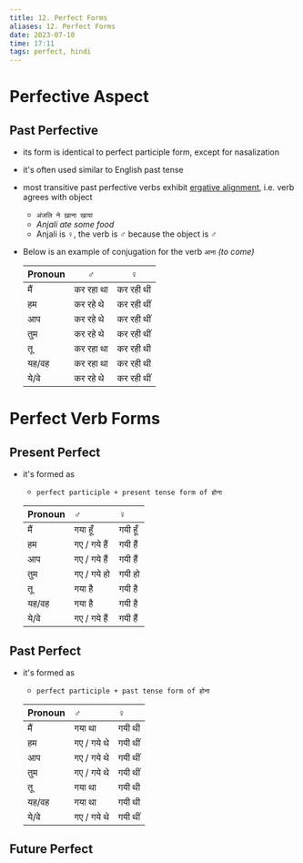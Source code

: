 ```yaml
---
title: 12. Perfect Forms
aliases: 12. Perfect Forms
date: 2023-07-10
time: 17:11
tags: perfect, hindi
---
```



# Perfective Aspect

## Past Perfective [](https://hindilanguage.info/hindi-grammar/verbs/basic-verb-forms/past-perfective/)
- its form is identical to perfect participle form, except for nasalization
- it's often used similar to English past tense
- most transitive past perfective verbs exhibit <u>ergative alignment</u>, i.e. verb agrees with object
	- `अंजलि ने ख़ाना खाया`
	- *Anjali ate some food*
	- Anjali is ♀, the verb is ♂ because the object is ♂
- Below is an example of conjugation for the verb `आना` *(to come)*

	| Pronoun | ♂         | ♀          |
	| ------- | --------- | ---------- |
	| मैं     | कर रहा था | कर रही थी  |
	| हम      | कर रहे थे | कर रही थीं |
	| आप      | कर रहे थे | कर रही थीं |
	| तुम     | कर रहे थे | कर रही थीं |
	| तू      | कर रहा था | कर रही थी  |
	| यह/वह   | कर रहा था | कर रही थी  |
	| ये/वे   | कर रहे थे | कर रही थीं |


# Perfect Verb Forms

## Present Perfect [](https://hindilanguage.info/hindi-grammar/verbs/basic-verb-forms/present-perfect/)
- it's formed as
	- `perfect participle + present tense form of होना` 
	
	| Pronoun | ♂            | ♀       |
	|:------- |:------------ |:------- |
	| मैं     | गया हूँ      | गयी हूँ |
	| हम      | गए / गये हैं | गयी हैं |
	| आप      | गए / गये हैं | गयी हैं |
	| तुम     | गए / गये हो  | गयी हो  | 
	| तू      | गया है       | गयी है  |
	| यह/वह   | गया है       | गयी है  |
	| ये/वे   | गए / गये हैं | गयी हैं |

## Past Perfect [](https://hindilanguage.info/hindi-grammar/verbs/basic-verb-forms/past-perfect/)
- it's formed as
	- `perfect participle + past tense form of होना`

	| Pronoun | ♂           | ♀       |
	|:------- |:----------- |:------- |
	| मैं     | गया था      | गयी थी  |
	| हम      | गए / गये थे | गयी थीं |
	| आप      | गए / गये थे | गयी थीं |
	| तुम     | गए / गये थे | गयी थीं |
	| तू      | गया था      | गयी थी  |
	| यह/वह   | गया था      | गयी थी  |
	| ये/वे   | गए / गये थे | गयी थीं |

## Future Perfect [](https://hindilanguage.info/hindi-grammar/verbs/basic-verb-forms/future-perfect/)
